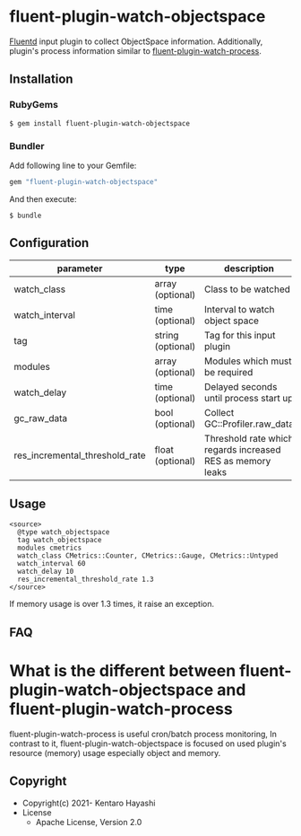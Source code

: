 # fluent-plugin-watch-objectspace

[Fluentd](https://fluentd.org/) input plugin to collect ObjectSpace information.
Additionally, plugin's process information similar to 
[fluent-plugin-watch-process](https://github.com/y-ken/fluent-plugin-watch-process).

## Installation

### RubyGems

```
$ gem install fluent-plugin-watch-objectspace
```

### Bundler

Add following line to your Gemfile:

```ruby
gem "fluent-plugin-watch-objectspace"
```

And then execute:

```
$ bundle
```

## Configuration


| parameter                      | type              | description                                                | default             |
|--------------------------------|-------------------|------------------------------------------------------------|---------------------|
| watch_class                    | array (optional)  | Class to be watched                                        |                     |
| watch_interval                 | time (optional)   | Interval to watch object space                             | `60`                |
| tag                            | string (optional) | Tag for this input plugin                                  | `watch_objectspace` |
| modules                        | array (optional)  | Modules which must be required                             |                     |
| watch_delay                    | time (optional)   | Delayed seconds until process start up                     | `60`                |
| gc_raw_data                    | bool (optional)   | Collect GC::Profiler.raw_data                              |                     |
| res_incremental_threshold_rate | float (optional)  | Threshold rate which regards increased RES as memory leaks | `1.3`               |

## Usage


```
<source>
  @type watch_objectspace
  tag watch_objectspace
  modules cmetrics
  watch_class CMetrics::Counter, CMetrics::Gauge, CMetrics::Untyped
  watch_interval 60
  watch_delay 10
  res_incremental_threshold_rate 1.3
</source>
```

If memory usage is over 1.3 times, it raise an exception.

## FAQ

# What is the different between fluent-plugin-watch-objectspace and fluent-plugin-watch-process

fluent-plugin-watch-process is useful cron/batch process monitoring, In contrast to it, fluent-plugin-watch-objectspace is
focused on used plugin's resource (memory) usage especially object and memory.

## Copyright

* Copyright(c) 2021- Kentaro Hayashi
* License
  * Apache License, Version 2.0
